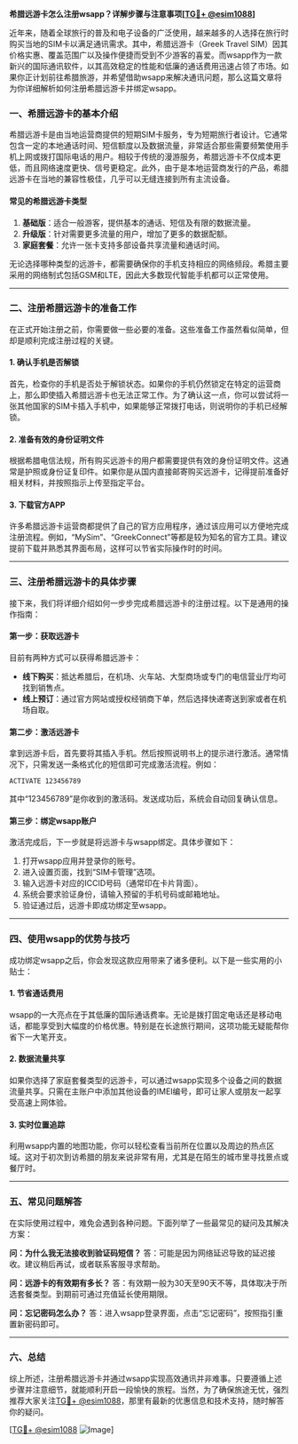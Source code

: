 **希腊远游卡怎么注册wsapp？详解步骤与注意事项[[TG💪+ @esim1088](https://t.me/s/esim1088)]**

近年来，随着全球旅行的普及和电子设备的广泛使用，越来越多的人选择在旅行时购买当地的SIM卡以满足通讯需求。其中，希腊远游卡（Greek Travel SIM）因其价格实惠、覆盖范围广以及操作便捷而受到不少游客的喜爱。而wsapp作为一款新兴的国际通讯软件，以其高效稳定的性能和低廉的通话费用迅速占领了市场。如果你正计划前往希腊旅游，并希望借助wsapp来解决通讯问题，那么这篇文章将为你详细解析如何注册希腊远游卡并绑定wsapp。

### 一、希腊远游卡的基本介绍

希腊远游卡是由当地运营商提供的短期SIM卡服务，专为短期旅行者设计。它通常包含一定的本地通话时间、短信额度以及数据流量，非常适合那些需要频繁使用手机上网或拨打国际电话的用户。相较于传统的漫游服务，希腊远游卡不仅成本更低，而且网络速度更快、信号更稳定。此外，由于是本地运营商发行的产品，希腊远游卡在当地的兼容性极佳，几乎可以无缝连接到所有主流设备。

#### 常见的希腊远游卡类型
1. **基础版**：适合一般游客，提供基本的通话、短信及有限的数据流量。
2. **升级版**：针对需要更多流量的用户，增加了更多的数据配额。
3. **家庭套餐**：允许一张卡支持多部设备共享流量和通话时间。

无论选择哪种类型的远游卡，都需要确保你的手机支持相应的网络频段。希腊主要采用的网络制式包括GSM和LTE，因此大多数现代智能手机都可以正常使用。

---

### 二、注册希腊远游卡的准备工作

在正式开始注册之前，你需要做一些必要的准备。这些准备工作虽然看似简单，但却是顺利完成注册过程的关键。

#### 1. 确认手机是否解锁
首先，检查你的手机是否处于解锁状态。如果你的手机仍然锁定在特定的运营商上，那么即使插入希腊远游卡也无法正常工作。为了确认这一点，你可以尝试将一张其他国家的SIM卡插入手机中，如果能够正常拨打电话，则说明你的手机已经解锁。

#### 2. 准备有效的身份证明文件
根据希腊电信法规，所有购买远游卡的用户都需要提供有效的身份证明文件。这通常是护照或身份证复印件。如果你是从国内直接邮寄购买远游卡，记得提前准备好相关材料，并按照指示上传至指定平台。

#### 3. 下载官方APP
许多希腊远游卡运营商都提供了自己的官方应用程序，通过该应用可以方便地完成注册流程。例如，“MySim”、“GreekConnect”等都是较为知名的官方工具。建议提前下载并熟悉其界面布局，这样可以节省实际操作时的时间。

---

### 三、注册希腊远游卡的具体步骤

接下来，我们将详细介绍如何一步步完成希腊远游卡的注册过程。以下是通用的操作指南：

#### 第一步：获取远游卡
目前有两种方式可以获得希腊远游卡：
- **线下购买**：抵达希腊后，在机场、火车站、大型商场或专门的电信营业厅均可找到销售点。
- **线上预订**：通过官方网站或授权经销商下单，然后选择快递寄送到家或者在机场自取。

#### 第二步：激活远游卡
拿到远游卡后，首先要将其插入手机。然后按照说明书上的提示进行激活。通常情况下，只需发送一条格式化的短信即可完成激活流程。例如：
```
ACTIVATE 123456789
```
其中“123456789”是你收到的激活码。发送成功后，系统会自动回复确认信息。

#### 第三步：绑定wsapp账户
激活完成后，下一步就是将远游卡与wsapp绑定。具体步骤如下：
1. 打开wsapp应用并登录你的账号。
2. 进入设置页面，找到“SIM卡管理”选项。
3. 输入远游卡对应的ICCID号码（通常印在卡片背面）。
4. 系统会要求验证身份，请输入预留的手机号码或邮箱地址。
5. 验证通过后，远游卡即成功绑定至wsapp。

---

### 四、使用wsapp的优势与技巧

成功绑定wsapp之后，你会发现这款应用带来了诸多便利。以下是一些实用的小贴士：

#### 1. 节省通话费用
wsapp的一大亮点在于其低廉的国际通话费率。无论是拨打固定电话还是移动电话，都能享受到大幅度的价格优惠。特别是在长途旅行期间，这项功能无疑能帮你省下一大笔开支。

#### 2. 数据流量共享
如果你选择了家庭套餐类型的远游卡，可以通过wsapp实现多个设备之间的数据流量共享。只需在主账户中添加其他设备的IMEI编号，即可让家人或朋友一起享受高速上网体验。

#### 3. 实时位置追踪
利用wsapp内置的地图功能，你可以轻松查看当前所在位置以及周边的热点区域。这对于初次到访希腊的朋友来说非常有用，尤其是在陌生的城市里寻找景点或餐厅时。

---

### 五、常见问题解答

在实际使用过程中，难免会遇到各种问题。下面列举了一些最常见的疑问及其解决方案：

**问：为什么我无法接收到验证码短信？**
答：可能是因为网络延迟导致的延迟接收。建议稍后再试，或者联系客服寻求帮助。

**问：远游卡的有效期有多长？**
答：有效期一般为30天至90天不等，具体取决于所选套餐类型。到期前可通过充值延长使用期限。

**问：忘记密码怎么办？**
答：进入wsapp登录界面，点击“忘记密码”，按照指引重置新密码即可。

---

### 六、总结

综上所述，注册希腊远游卡并通过wsapp实现高效通讯并非难事。只要遵循上述步骤并注意细节，就能顺利开启一段愉快的旅程。当然，为了确保旅途无忧，强烈推荐大家关注[TG💪+ @esim1088](https://t.me/s/esim1088)，那里有最新的优惠信息和技术支持，随时解答你的疑问。

[[TG💪+ @esim1088](https://t.me/s/esim1088) ![Image](https://i.postimg.cc/4NQfJmqS/Snipaste-2025-05-13-00-14-12.png)]